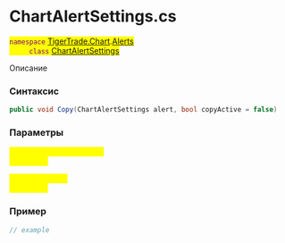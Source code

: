 
# ChartAlertSettings.cs
<mark style="color:purple;">`namespace` [TigerTrade.Chart](../../../../TigerTrade.Chart.md).[Alerts](../../../../TigerTrade.Chart/Alerts.md)  
&nbsp;&nbsp;&nbsp;&nbsp;&nbsp;&nbsp;&nbsp;&nbsp;&nbsp;`class` [ChartAlertSettings](../../ChartAlertSettings.cs.md)

Описание

### Синтаксис
```csharp
public void Copy(ChartAlertSettings alert, bool copyActive = false)
```
### Параметры  
<mark style="color:yellow;">`alert` *`ChartAlertSettings`*  
 *Описание*  
  
<mark style="color:yellow;">`copyActive` *`bool`*  
 *Описание*  
  


### Пример  
```csharp
// example
```
                    
                    